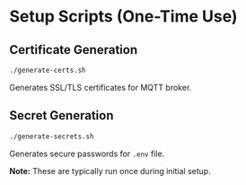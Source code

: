 # Setup Scripts (One-Time Use)

## Certificate Generation
```bash
./generate-certs.sh
```
Generates SSL/TLS certificates for MQTT broker.

## Secret Generation
```bash
./generate-secrets.sh
```
Generates secure passwords for `.env` file.

**Note:** These are typically run once during initial setup.
